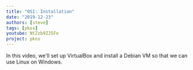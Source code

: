 ```yaml
---
title: "OS1: Installation"
date: "2019-12-23"
authors: [steve]
tags: [pkos]
youtube: NtZzb9ZJ5Fo
project: pkos
---
```


<ProjectPost frontmatter={frontmatter}>
In this video, we'll set up VirtualBox and install a Debian VM so that we can use Linux on Windows.
</ProjectPost>
